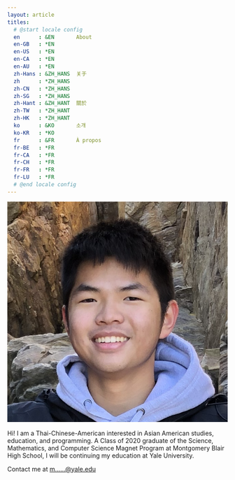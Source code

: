 ```yaml
---
layout: article
titles:
  # @start locale config
  en      : &EN       About
  en-GB   : *EN
  en-US   : *EN
  en-CA   : *EN
  en-AU   : *EN
  zh-Hans : &ZH_HANS  关于
  zh      : *ZH_HANS
  zh-CN   : *ZH_HANS
  zh-SG   : *ZH_HANS
  zh-Hant : &ZH_HANT  關於
  zh-TW   : *ZH_HANT
  zh-HK   : *ZH_HANT
  ko      : &KO       소개
  ko-KR   : *KO
  fr      : &FR       À propos
  fr-BE   : *FR
  fr-CA   : *FR
  fr-CH   : *FR
  fr-FR   : *FR
  fr-LU   : *FR
  # @end locale config
---
```

<div class="item">
  <div class="item__image">
    <img class="image image--sm circle border shadow" src="/assets/matthew_shu_headshot.png"/>
  </div>
  <div class="item__content">
    <div class="item__description">
        <p>Hi! I am a Thai-Chinese-American interested in Asian American studies, education, and programming.
  A Class of 2020 graduate of the Science, Mathematics, and Computer Science Magnet Program at Montgomery Blair High School,
  I will be continuing my education at Yale University.</p>
        <p>Contact me at <a target="_blank" href="https://mailhide.io/e/xnfp8">m......@yale.edu</a></p>
    </div>
  </div>
</div>



